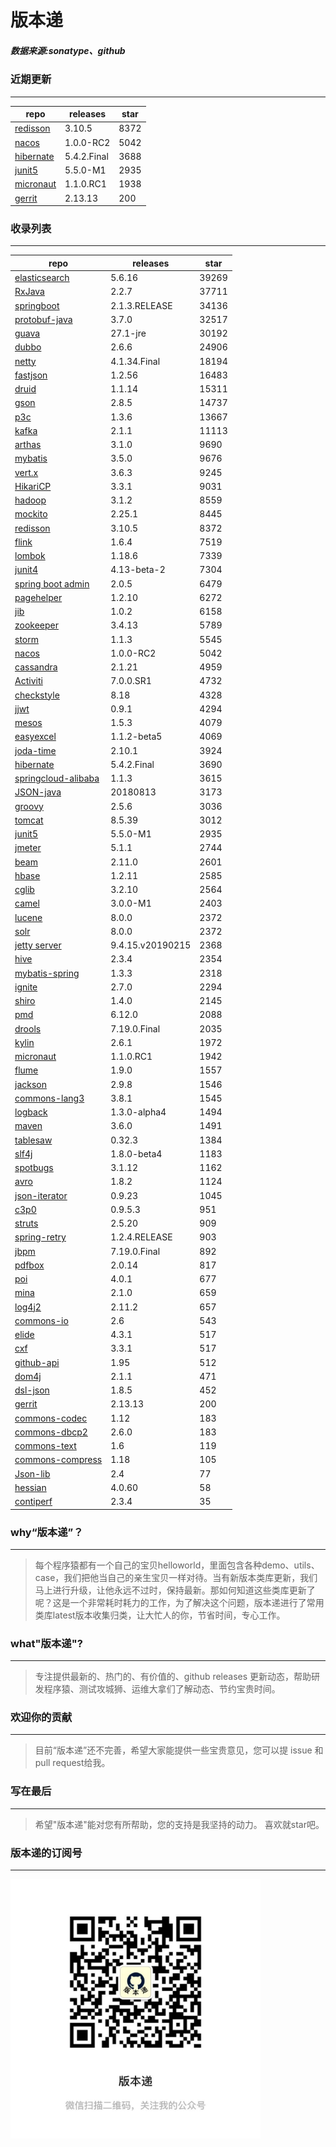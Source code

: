 # 版本递

##### 数据来源:sonatype、github

### 近期更新
---
repo | releases | star
---|---|---
[redisson](https://github.com/redisson/redisson) | 3.10.5 | 8372
[nacos](https://github.com/alibaba/nacos) | 1.0.0-RC2 | 5042
[hibernate](https://github.com/hibernate/hibernate-orm) | 5.4.2.Final | 3688
[junit5](https://github.com/junit-team/junit5) | 5.5.0-M1 | 2935
[micronaut](https://github.com/micronaut-projects/micronaut-core) | 1.1.0.RC1 | 1938
[gerrit](https://github.com/GerritCodeReview/gerrit) | 2.13.13 | 200

### 收录列表
---
repo | releases | star
---|---|---
[elasticsearch](https://github.com/elastic/elasticsearch) | 5.6.16 | 39269 
[RxJava](https://github.com/ReactiveX/RxJava) | 2.2.7 | 37711 
[springboot](https://github.com/spring-projects/spring-boot) | 2.1.3.RELEASE | 34136 
[protobuf-java](https://github.com/protocolbuffers/protobuf) | 3.7.0 | 32517 
[guava](https://github.com/google/guava) | 27.1-jre | 30192 
[dubbo](https://github.com/apache/incubator-dubbo) | 2.6.6 | 24906 
[netty](https://github.com/netty/netty) | 4.1.34.Final | 18194 
[fastjson](https://github.com/alibaba/fastjson) | 1.2.56 | 16483 
[druid](https://github.com/alibaba/druid) | 1.1.14 | 15311 
[gson](https://github.com/google/gson) | 2.8.5 | 14737 
[p3c](https://github.com/alibaba/p3c) | 1.3.6 | 13667 
[kafka](https://github.com/apache/kafka) | 2.1.1 | 11113 
[arthas](https://github.com/alibaba/arthas) | 3.1.0 | 9690 
[mybatis](https://github.com/mybatis/mybatis-3) | 3.5.0 | 9676 
[vert.x](https://github.com/eclipse-vertx/vert.x) | 3.6.3 | 9245 
[HikariCP](https://github.com/brettwooldridge/HikariCP) | 3.3.1 | 9031 
[hadoop](https://github.com/apache/hadoop) | 3.1.2 | 8559 
[mockito](https://github.com/mockito/mockito) | 2.25.1 | 8445 
[redisson](https://github.com/redisson/redisson) | 3.10.5 | 8372 
[flink](https://github.com/apache/flink) | 1.6.4 | 7519 
[lombok](https://github.com/rzwitserloot/lombok) | 1.18.6 | 7339 
[junit4](https://github.com/junit-team/junit4) | 4.13-beta-2 | 7304 
[spring boot admin](https://github.com/codecentric/spring-boot-admin) | 2.0.5 | 6479 
[pagehelper](https://github.com/pagehelper/Mybatis-PageHelper) | 1.2.10 | 6272 
[jib](https://github.com/GoogleContainerTools/jib) | 1.0.2 | 6158 
[zookeeper](https://github.com/apache/zookeeper) | 3.4.13 | 5789 
[storm](https://github.com/apache/storm) | 1.1.3 | 5545 
[nacos](https://github.com/alibaba/nacos) | 1.0.0-RC2 | 5042 
[cassandra](https://github.com/apache/cassandra) | 2.1.21 | 4959 
[Activiti](https://github.com/Activiti/Activiti) | 7.0.0.SR1 | 4732 
[checkstyle](https://github.com/checkstyle/checkstyle) | 8.18 | 4328 
[jjwt](https://github.com/jwtk/jjwt) | 0.9.1 | 4294 
[mesos](https://github.com/apache/mesos) | 1.5.3 | 4079 
[easyexcel](https://github.com/alibaba/easyexcel) | 1.1.2-beta5 | 4069 
[joda-time](https://github.com/JodaOrg/joda-time) | 2.10.1 | 3924 
[hibernate](https://github.com/hibernate/hibernate-orm) | 5.4.2.Final | 3690 
[springcloud-alibaba](https://github.com/spring-cloud-incubator/spring-cloud-alibaba) | 1.1.3 | 3615 
[JSON-java](https://github.com/stleary/JSON-java) | 20180813 | 3173 
[groovy](https://github.com/apache/groovy) | 2.5.6 | 3036 
[tomcat](https://github.com/apache/tomcat) | 8.5.39 | 3012 
[junit5](https://github.com/junit-team/junit5) | 5.5.0-M1 | 2935 
[jmeter](https://github.com/apache/jmeter) | 5.1.1 | 2744 
[beam](https://github.com/apache/beam) | 2.11.0 | 2601 
[hbase](https://github.com/apache/hbase) | 1.2.11 | 2585 
[cglib](https://github.com/cglib/cglib) | 3.2.10 | 2564 
[camel](https://github.com/apache/camel) | 3.0.0-M1 | 2403 
[lucene](https://github.com/apache/lucene-solr) | 8.0.0 | 2372 
[solr](https://github.com/apache/lucene-solr) | 8.0.0 | 2372 
[jetty server](https://github.com/eclipse/jetty.project) | 9.4.15.v20190215 | 2368 
[hive](https://github.com/apache/hive) | 2.3.4 | 2354 
[mybatis-spring](https://github.com/mybatis/spring-boot-starter) | 1.3.3 | 2318 
[ignite](https://github.com/apache/ignite) | 2.7.0 | 2294 
[shiro](https://github.com/apache/shiro) | 1.4.0 | 2145 
[pmd](https://github.com/pmd/pmd) | 6.12.0 | 2088 
[drools](https://github.com/kiegroup/drools) | 7.19.0.Final | 2035 
[kylin](https://github.com/apache/kylin) | 2.6.1 | 1972 
[micronaut](https://github.com/micronaut-projects/micronaut-core) | 1.1.0.RC1 | 1942 
[flume](https://github.com/apache/flume) | 1.9.0 | 1557 
[jackson](https://github.com/FasterXML/jackson-core) | 2.9.8 | 1546 
[commons-lang3](https://github.com/apache/commons-lang) | 3.8.1 | 1545 
[logback](https://github.com/qos-ch/logback) | 1.3.0-alpha4 | 1494 
[maven](https://github.com/apache/maven) | 3.6.0 | 1491 
[tablesaw](https://github.com/jtablesaw/tablesaw) | 0.32.3 | 1384 
[slf4j](https://github.com/qos-ch/slf4j) | 1.8.0-beta4 | 1183 
[spotbugs](https://github.com/spotbugs/spotbugs) | 3.1.12 | 1162 
[avro](https://github.com/apache/avro) | 1.8.2 | 1124 
[json-iterator](https://github.com/json-iterator/java) | 0.9.23 | 1045 
[c3p0](https://github.com/swaldman/c3p0) | 0.9.5.3 | 951 
[struts](https://github.com/apache/struts) | 2.5.20 | 909 
[spring-retry](https://github.com/spring-projects/spring-retry) | 1.2.4.RELEASE | 903 
[jbpm](https://github.com/kiegroup/jbpm) | 7.19.0.Final | 892 
[pdfbox](https://github.com/apache/pdfbox) | 2.0.14 | 817 
[poi](https://github.com/apache/poi) | 4.0.1 | 677 
[mina](https://github.com/apache/mina) | 2.1.0 | 659 
[log4j2](https://github.com/apache/logging-log4j2) | 2.11.2 | 657 
[commons-io](https://github.com/apache/commons-io) | 2.6 | 543 
[elide](https://github.com/yahoo/elide) | 4.3.1 | 517 
[cxf](https://github.com/apache/cxf) | 3.3.1 | 517 
[github-api](https://github.com/kohsuke/github-api) | 1.95 | 512 
[dom4j](https://github.com/dom4j/dom4j) | 2.1.1 | 471 
[dsl-json](https://github.com/ngs-doo/dsl-json) | 1.8.5 | 452 
[gerrit](https://github.com/GerritCodeReview/gerrit) | 2.13.13 | 200 
[commons-codec](https://github.com/apache/commons-codec) | 1.12 | 183 
[commons-dbcp2](https://github.com/apache/commons-dbcp) | 2.6.0 | 183 
[commons-text](https://github.com/apache/commons-text) | 1.6 | 119 
[commons-compress](https://github.com/apache/commons-compress) | 1.18 | 105 
[Json-lib](https://github.com/aalmiray/Json-lib) | 2.4 | 77 
[hessian](https://github.com/ebourg/hessian) | 4.0.60 | 58 
[contiperf](https://github.com/lucaspouzac/contiperf) | 2.3.4 | 35 

### why“版本递”？
--- 
>每个程序猿都有一个自己的宝贝helloworld，里面包含各种demo、utils、case，我们把他当自己的亲生宝贝一样对待。当有新版本类库更新，我们马上进行升级，让他永远不过时，保持最新。那如何知道这些类库更新了呢？这是一个非常耗时耗力的工作，为了解决这个问题，版本递进行了常用类库latest版本收集归类，让大忙人的你，节省时间，专心工作。


### what"版本递"?
---
> 专注提供最新的、热门的、有价值的、github releases 更新动态，帮助研发程序猿、测试攻城狮、运维大拿们了解动态、节约宝贵时间。

### 欢迎你的贡献
---
> 目前“版本递”还不完善，希望大家能提供一些宝贵意见，您可以提 issue 和 pull request给我。


### 写在最后
---
> 希望"版本递"能对您有所帮助，您的支持是我坚持的动力。
> 喜欢就star吧。

### 版本递的订阅号
---
<img src="https://github.com/jartisan2001/latest/blob/master/Image.jpg" width="400" hegiht="400" align=left />